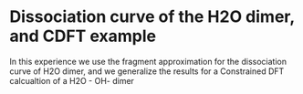 # Dissociation curve of the H2O dimer, and CDFT example

In this experience we use the fragment approximation for the dissociation curve of H2O dimer, and we generalize the
results for a Constrained DFT calcualtion of a H2O - OH- dimer
